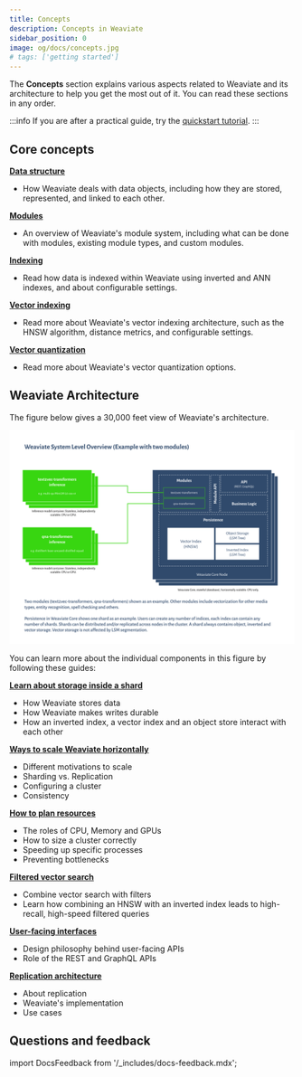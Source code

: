 ```yaml
---
title: Concepts
description: Concepts in Weaviate
sidebar_position: 0
image: og/docs/concepts.jpg
# tags: ['getting started']
---
```



<!-- :::caution Migrated From:
- `Core knowledge`
  - `Data objects` from `Core knowledge/Basics`
  - `Modules`: Combines theoretical explanations from `Configuration/Modules` + `Modules/Index`
- `Architecture`
- `Vector indexing` from `Vector Index (ANN) Plugins:Index` + `HNSW`
  - Note: Configuration options from `HNSW` are now in `References: Configuration/Vector index#How to configure HNSW`
::: -->

The **Concepts** section explains various aspects related to Weaviate and its architecture to help you get the most out of it. You can read these sections in any order.

:::info
If you are after a practical guide, try the [quickstart tutorial](/docs/weaviate/quickstart/index.md).
:::

## Core concepts

**[Data structure](./data.md)**

- How Weaviate deals with data objects, including how they are stored, represented, and linked to each other.

**[Modules](./modules.md)**

- An overview of Weaviate's module system, including what can be done with modules, existing module types, and custom modules.

**[Indexing](./indexing.md)**

- Read how data is indexed within Weaviate using inverted and ANN indexes, and about configurable settings.

**[Vector indexing](./vector-index.md)**

- Read more about Weaviate's vector indexing architecture, such as the HNSW algorithm, distance metrics, and configurable settings.

**[Vector quantization](./vector-quantization.md)**

- Read more about Weaviate's vector quantization options.

## Weaviate Architecture

The figure below gives a 30,000 feet view of Weaviate's architecture.

[![Weaviate module APIs overview](./img/weaviate-architecture-overview.svg "Weaviate System and Architecture Overview")](./img/weaviate-architecture-overview.svg)

You can learn more about the individual components in this figure by following these guides:

**[Learn about storage inside a shard](./storage.md)**
  * How Weaviate stores data
  * How Weaviate makes writes durable
  * How an inverted index, a vector index and an object store interact with each other

**[Ways to scale Weaviate horizontally](./cluster.md)**
  * Different motivations to scale
  * Sharding vs. Replication
  * Configuring a cluster
  * Consistency

**[How to plan resources](./resources.md)**
  * The roles of CPU, Memory and GPUs
  * How to size a cluster correctly
  * Speeding up specific processes
  * Preventing bottlenecks

**[Filtered vector search](./filtering.md)**
  * Combine vector search with filters
  * Learn how combining an HNSW with an inverted index leads to high-recall, high-speed filtered queries

**[User-facing interfaces](./interface.md)**
  * Design philosophy behind user-facing APIs
  * Role of the REST and GraphQL APIs

**[Replication architecture](./replication-architecture/index.md)**
  * About replication
  * Weaviate's implementation
  * Use cases


## Questions and feedback

import DocsFeedback from '/_includes/docs-feedback.mdx';

<DocsFeedback/>
